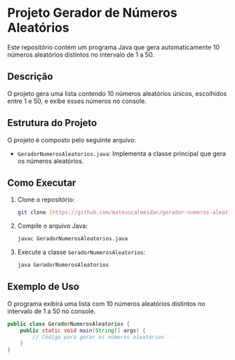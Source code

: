 # Projeto Gerador de Números Aleatórios

Este repositório contém um programa Java que gera automaticamente 10 números aleatórios distintos no intervalo de 1 a 50.

## Descrição

O projeto gera uma lista contendo 10 números aleatórios únicos, escolhidos entre 1 e 50, e exibe esses números no console.

## Estrutura do Projeto

O projeto é composto pelo seguinte arquivo:

* `GeradorNumerosAleatorios.java`: Implementa a classe principal que gera os números aleatórios.

## Como Executar

1.  Clone o repositório:

    ```bash
    git clone [https://github.com/mateuscalmeidac/gerador-numeros-aleatorios.git](https://github.com/mateuscalmeidac/gerador-numeros-aleatorios.git)
    ```

2.  Compile o arquivo Java:

    ```bash
    javac GeradorNumerosAleatorios.java
    ```

3.  Execute a classe `GeradorNumerosAleatorios`:

    ```bash
    java GeradorNumerosAleatorios
    ```

## Exemplo de Uso

O programa exibirá uma lista com 10 números aleatórios distintos no intervalo de 1 a 50 no console.

```java
public class GeradorNumerosAleatorios {
    public static void main(String[] args) {
        // Código para gerar os números aleatórios
    }
}

